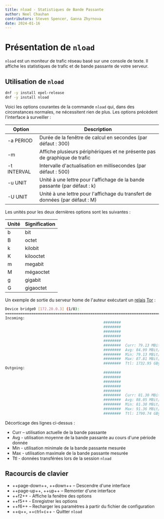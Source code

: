 ```yaml
---
title: nload - Statistiques de Bande Passante
author: Neel Chauhan
contributors: Steven Spencer, Ganna Zhyrnova
date: 2024-01-16
---
```


# Présentation de `nload`

`nload` est un moniteur de trafic réseau basé sur une console de texte. Il affiche les statistiques de trafic et de bande passante de votre serveur.

## Utilisation de `nload`

```bash
dnf -y install epel-release
dnf -y install nload
```

Voici les options courantes de la commande `nload` qui, dans des circonstances normales, ne nécessitent rien de plus. Les options précèdent l'interface à surveiller :

| Option      | Description                                                                                                     |
| ----------- | --------------------------------------------------------------------------------------------------------------- |
| -a PERIOD   | Durée de la fenêtre de calcul en secondes (par défaut : 300)                 |
| -m          | Affiche plusieurs périphériques et ne présente pas de graphique de trafic                                       |
| -t INTERVAL | Intervalle d'actualisation en millisecondes (par défaut : 500)               |
| -u UNIT     | Unité à une lettre pour l'affichage de la bande passante (par défaut : k)    |
| -U UNIT     | Unité à une lettre pour l'affichage du transfert de données (par défaut : M) |

Les unités pour les deux dernières options sont les suivantes :

| Unité | Signification |
| ----- | ------------- |
| b     | bit           |
| B     | octet         |
| k     | kilobit       |
| K     | kilooctet     |
| m     | megabit       |
| M     | mégaoctet     |
| g     | gigabit       |
| G     | gigaoctet     |

Un exemple de sortie du serveur home de l'auteur exécutant un [relais](https://community.torproject.org/relay/types-of-relays/) [Tor](https://www.torproject.org/) :

```bash
Device bridge0 [172.20.0.3] (1/8):
================================================================================
Incoming:
                                             ########
                                             ########
                                             ########
                                             ########
                                             ########
                                             ########  Curr: 79.13 MBit/s
                                             ########  Avg: 84.99 MBit/s
                                             ########  Min: 79.13 MBit/s
                                             ########  Max: 87.81 MBit/s
                                             ########  Ttl: 1732.95 GByte
Outgoing:
                                             ########
                                             ########
                                             ########
                                             ########
                                             ########
                                             ########  Curr: 81.30 MBit/s
                                             ########  Avg: 88.05 MBit/s
                                             ########  Min: 81.30 MBit/s
                                             ########  Max: 91.36 MBit/s
                                             ########  Ttl: 1790.74 GByte
```

Décorticage des lignes ci-dessus :

 - Curr – utilisation actuelle de la bande passante
 - Avg - utilisation moyenne de la bande passante au cours d'une période donnée
 - Min - utilisation minimale de la bande passante mesurée
 - Max - utilisation maximale de la bande passante mesurée
 - Ttl - données transférées lors de la session `nload`

## Racourcis de clavier

 - \++page-down++, ++down++ – Descendre d'une interface
 - \++page-up++, ++up++ – Remonter d'une interface
 - \++f2++ - Affiche la fenêtre des options
 - \++f5++ - Enregistrer les options
 - \++f6++ – Recharger les paramètres à partir du fichier de configuration
 - \++q++, ++ctrl+c++ - Quitter `nload`
